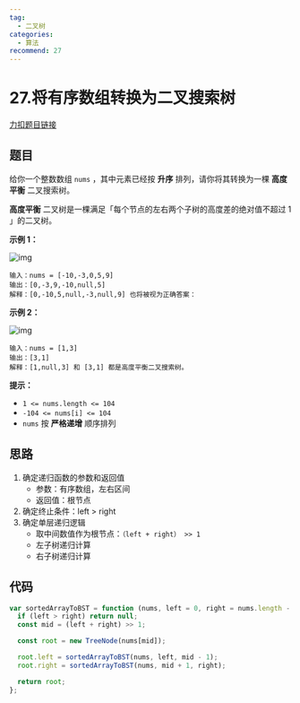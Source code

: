 ```yaml
---
tag:
  - 二叉树
categories:
  - 算法
recommend: 27
---
```


# 27.将有序数组转换为二叉搜索树

[力扣题目链接](https://leetcode.cn/problems/convert-sorted-array-to-binary-search-tree/)

## 题目

给你一个整数数组 `nums` ，其中元素已经按 **升序** 排列，请你将其转换为一棵 **高度平衡** 二叉搜索树。

**高度平衡** 二叉树是一棵满足「每个节点的左右两个子树的高度差的绝对值不超过 1 」的二叉树。

**示例 1：**

![img](https://assets.leetcode.com/uploads/2021/02/18/btree1.jpg)

```
输入：nums = [-10,-3,0,5,9]
输出：[0,-3,9,-10,null,5]
解释：[0,-10,5,null,-3,null,9] 也将被视为正确答案：
```

**示例 2：**

![img](https://assets.leetcode.com/uploads/2021/02/18/btree.jpg)

```
输入：nums = [1,3]
输出：[3,1]
解释：[1,null,3] 和 [3,1] 都是高度平衡二叉搜索树。
```

**提示：**

- `1 <= nums.length <= 104`
- `-104 <= nums[i] <= 104`
- `nums` 按 **严格递增** 顺序排列

## 思路

1. 确定递归函数的参数和返回值
   - 参数：有序数组，左右区间
   - 返回值：根节点
2. 确定终止条件：left > right
3. 确定单层递归逻辑
   - 取中间数值作为根节点：`（left + right） >> 1`
   - 左子树递归计算
   - 右子树递归计算

## 代码

```js
var sortedArrayToBST = function (nums, left = 0, right = nums.length - 1) {
  if (left > right) return null;
  const mid = (left + right) >> 1;

  const root = new TreeNode(nums[mid]);

  root.left = sortedArrayToBST(nums, left, mid - 1);
  root.right = sortedArrayToBST(nums, mid + 1, right);

  return root;
};
```
